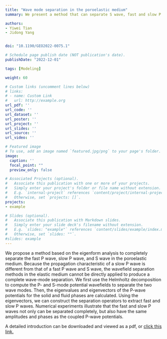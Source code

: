 ```yaml
---
title: "Wave mode separation in the poroelastic medium"
summary: We present a method that can separate S wave, fast and slow P waves completely in poroelastic medium.

authors:
- Yiwei Tian
- Jidong Yang


doi: "10.1190/GEO2022-0075.1"

# Schedule page publish date (NOT publication's date).
publishDate: "2022-12-01" 

tags: [Modeling]

weight: 60

# Custom links (uncomment lines below)
# links:
# - name: Custom Link
#   url: http://example.org
url_pdf: ''
url_code: ''
url_dataset: ''
url_poster: ''
url_project: ''
url_slides: ''
url_source: ''
url_video: ''

# Featured image
# To use, add an image named `featured.jpg/png` to your page's folder. 
image:
  caption: ''
  focal_point: ""
  preview_only: false

# Associated Projects (optional).
#   Associate this publication with one or more of your projects.
#   Simply enter your project's folder or file name without extension.
#   E.g. `internal-project` references `content/project/internal-project/index.md`.
#   Otherwise, set `projects: []`.
projects:
- example

# Slides (optional).
#   Associate this publication with Markdown slides.
#   Simply enter your slide deck's filename without extension.
#   E.g. `slides: "example"` references `content/slides/example/index.md`.
#   Otherwise, set `slides: ""`.
#slides: example
---
```


We propose a method based on the eigenform analysis to completely separate the fast P wave, slow P wave, and S wave in the poroelastic medium. Because the propagation characteristic of a slow P wave is different from that of a fast P wave and S wave, the wavefield separation methods in the elastic medium cannot be directly applied to produce a complete wave-mode separation. We first use the Helmholtz decomposition to compute the P- and S-mode potential wavefields to separate the two wave modes. Then, the eigenvalues and eigenvectors of the P-wave potentials for the solid and fluid phases are calculated. Using the eigenvectors, we can construct the separation operators to extract fast and slow P waves. Numerical experiments illustrate that the fast and slow P waves not only can be separated completely, but also have the same amplitudes and phases as the coupled P-wave potentials. 



A detailed introduction can be downloaded and viewed as a pdf, or [click this link.](https://library.seg.org/doi/abs/10.1190/geo2022-0075.1?journalCode=gpysa7)
